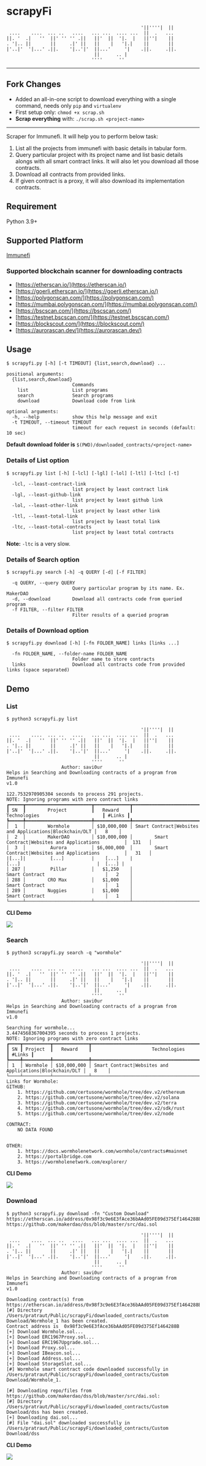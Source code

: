 # scrapyFi
```                                                                 
                                                 '||''''|  ||  
 ....    ....  ... ..   ....   ... ...  .... ...  ||  .   ...  
||. '  .|   ''  ||' '' '' .||   ||'  ||  '|.  |   ||''|    ||  
. '|.. ||       ||     .|' ||   ||    |   '|.|    ||       ||  
|'..|'  '|...' .||.    '|..'|'  ||...'     '|    .||.     .||. 
                                ||      .. |                   
                               ''''      ''                                                                                                
```
---
## Fork Changes
- Added an all-in-one script to download everything with a single command, needs only `pip` and `virtualenv`
- First setup only: `chmod +x scrap.sh`
- **Scrap everything** with: `./scrap.sh <project-name>`
---

Scraper for Immunefi. It will help you to perform below task:
1. List all the projects from immunefi with basic details in tabular form.
2. Query particular project with its project name and list basic details alongs with all smart contract links. It will also let you download all those contracts.
3. Download all contracts from provided links.
4. If given contract is a proxy, it will also download its implementation contracts.

## Requirement
Python 3.9+

## Supported Platform
[Immunefi](https://immunefi.com/explore/)

### Supported blockchain scanner for downloading contracts
* [https://etherscan.io/](https://etherscan.io/)
* [https://goerli.etherscan.io/](https://goerli.etherscan.io/)
* [https://polygonscan.com/](https://polygonscan.com/)
* [https://mumbai.polygonscan.com/](https://mumbai.polygonscan.com/)
* [https://bscscan.com/](https://bscscan.com/)
* [https://testnet.bscscan.com/](https://testnet.bscscan.com/)
* [https://blockscout.com/](https://blockscout.com/)
* [https://aurorascan.dev/](https://aurorascan.dev/)

## Usage
```
$ scrapyfi.py [-h] [-t TIMEOUT] {list,search,download} ...

positional arguments:
  {list,search,download}
                        Commands
    list                List programs
    search              Search programs
    download            Download code from link

optional arguments:
  -h, --help            show this help message and exit
  -t TIMEOUT, --timeout TIMEOUT
                        timeout for each request in seconds (default: 10 sec)
```
**Default download folder is** `$(PWD)/downloaded_contracts/<project-name>`

### Details of List option
```
$ scrapyfi.py list [-h] [-lcl] [-lgl] [-lol] [-ltl] [-ltc] [-t]

  -lcl, --least-contract-link
                        list project by least contract link
  -lgl, --least-github-link
                        list project by least github link
  -lol, --least-other-link
                        list project by least other link
  -ltl, --least-total-link
                        list project by least total link
  -ltc, --least-total-contracts
                        list project by least total contracts
```
**Note:** `-ltc` is a very slow.

### Details of Search option
```
$ scrapyfi.py search [-h] -q QUERY [-d] [-f FILTER]

  -q QUERY, --query QUERY
                        Query particular program by its name. Ex. MakerDAO
  -d, --download        Download all contracts code from queried program
  -f FILTER, --filter FILTER
                        Filter results of a queried program
```

### Details of Download option
```
$ scrapyfi.py download [-h] [-fn FOLDER_NAME] links [links ...]

  -fn FOLDER_NAME, --folder-name FOLDER_NAME
                        Folder name to store contracts
  links                 Download all contracts code from provided links (space separated)
```

## Demo
### List
```
$ python3 scrapyfi.py list              
                                                                 
                                                 '||''''|  ||  
 ....    ....  ... ..   ....   ... ...  .... ...  ||  .   ...  
||. '  .|   ''  ||' '' '' .||   ||'  ||  '|.  |   ||''|    ||  
. '|.. ||       ||     .|' ||   ||    |   '|.|    ||       ||  
|'..|'  '|...' .||.    '|..'|'  ||...'     '|    .||.     .||. 
                                ||      .. |                   
                               ''''      ''                                                                                                
                    Author: savi0ur
Helps in Searching and Downloading contracts of a program from Immunefi
v1.0

122.7532970905304 seconds to process 291 projects.
NOTE: Ignoring programs with zero contract links
┏━━━━━┳━━━━━━━━━━━━━━━━━━━━━━━━┳━━━━━━━━━━━━━┳━━━━━━━━━━━━━━━━━━━━━━━━━━━━━━━━━━━━━━━━━━━━━━━━━━━━━━━━━┳━━━━━━━━┓
┃ SN  ┃        Project         ┃   Reward    ┃                      Technologies                       ┃ #Links ┃
┡━━━━━╇━━━━━━━━━━━━━━━━━━━━━━━━╇━━━━━━━━━━━━━╇━━━━━━━━━━━━━━━━━━━━━━━━━━━━━━━━━━━━━━━━━━━━━━━━━━━━━━━━━╇━━━━━━━━┩
│  1  │        Wormhole        │ $10,000,000 │ Smart Contract|Websites and Applications|Blockchain/DLT │   8    │
│  2  │        MakerDAO        │ $10,000,000 │        Smart Contract|Websites and Applications         │  131   │
│  3  │         Aurora         │ $6,000,000  │        Smart Contract|Websites and Applications         │   31   │
|[...]|         [...]          |    [...]    |                        [...]                            |  [...] |
│ 287 │         Pillar         │   $1,250    │                     Smart Contract                      │   2    │
│ 288 │        CRO Max         │   $1,000    │                     Smart Contract                      │   1    │
│ 289 │        Nuggies         │   $1,000    │                     Smart Contract                      │   1    │
└─────┴────────────────────────┴─────────────┴─────────────────────────────────────────────────────────┴────────┘
```

**CLI Demo**

![](./demogifs/1List.gif)

### Search 
```
$ python3 scrapyfi.py search -q "wormhole"
                                                                 
                                                 '||''''|  ||  
 ....    ....  ... ..   ....   ... ...  .... ...  ||  .   ...  
||. '  .|   ''  ||' '' '' .||   ||'  ||  '|.  |   ||''|    ||  
. '|.. ||       ||     .|' ||   ||    |   '|.|    ||       ||  
|'..|'  '|...' .||.    '|..'|'  ||...'     '|    .||.     .||. 
                                ||      .. |                   
                               ''''      ''                                                                                                
                    Author: savi0ur
Helps in Searching and Downloading contracts of a program from Immunefi
v1.0

Searching for wormhole...
3.4474568367004395 seconds to process 1 projects.
NOTE: Ignoring programs with zero contract links
┏━━━━┳━━━━━━━━━━┳━━━━━━━━━━━━━┳━━━━━━━━━━━━━━━━━━━━━━━━━━━━━━━━━━━━━━━━━━━━━━━━━━━━━━━━━┳━━━━━━━━┓
┃ SN ┃ Project  ┃   Reward    ┃                      Technologies                       ┃ #Links ┃
┡━━━━╇━━━━━━━━━━╇━━━━━━━━━━━━━╇━━━━━━━━━━━━━━━━━━━━━━━━━━━━━━━━━━━━━━━━━━━━━━━━━━━━━━━━━╇━━━━━━━━┩
│ 1  │ Wormhole │ $10,000,000 │ Smart Contract|Websites and Applications|Blockchain/DLT │   8    │
└────┴──────────┴─────────────┴─────────────────────────────────────────────────────────┴────────┘
Links for Wormhole:
GITHUB:
	1. https://github.com/certusone/wormhole/tree/dev.v2/ethereum
	2. https://github.com/certusone/wormhole/tree/dev.v2/solana
	3. https://github.com/certusone/wormhole/tree/dev.v2/terra
	4. https://github.com/certusone/wormhole/tree/dev.v2/sdk/rust
	5. https://github.com/certusone/wormhole/tree/dev.v2/node

CONTRACT:
	NO DATA FOUND


OTHER:
	1. https://docs.wormholenetwork.com/wormhole/contracts#mainnet
	2. https://portalbridge.com
	3. https://wormholenetwork.com/explorer/
```
**CLI Demo**

![](./demogifs/2SearchAndDownload.gif)

### Download
```
$ python3 scrapyfi.py download -fn "Custom Download" https://etherscan.io/address/0x98f3c9e6E3fAce36bAAd05FE09d375Ef1464288B https://github.com/makerdao/dss/blob/master/src/dai.sol
                                                                 
                                                 '||''''|  ||  
 ....    ....  ... ..   ....   ... ...  .... ...  ||  .   ...  
||. '  .|   ''  ||' '' '' .||   ||'  ||  '|.  |   ||''|    ||  
. '|.. ||       ||     .|' ||   ||    |   '|.|    ||       ||  
|'..|'  '|...' .||.    '|..'|'  ||...'     '|    .||.     .||. 
                                ||      .. |                   
                               ''''      ''                                                                                                
                    Author: savi0ur
Helps in Searching and Downloading contracts of a program from Immunefi
v1.0

Downloading contract(s) from https://etherscan.io/address/0x98f3c9e6E3fAce36bAAd05FE09d375Ef1464288B#code:
[#] Directory /Users/pratraut/Public/scrapyFi/downloaded_contracts/Custom Download/Wormhole_1 has been created.
Contract address is  0x98f3c9e6E3fAce36bAAd05FE09d375Ef1464288B
[+] Download Wormhole.sol...
[+] Download ERC1967Proxy.sol...
[+] Download ERC1967Upgrade.sol...
[+] Download Proxy.sol...
[+] Download IBeacon.sol...
[+] Download Address.sol...
[+] Download StorageSlot.sol...
[#] Wormhole smart contract code downloaded successfully in /Users/pratraut/Public/scrapyFi/downloaded_contracts/Custom Download/Wormhole_1.

[#] Downloading repo/files from https://github.com/makerdao/dss/blob/master/src/dai.sol:
[#] Directory /Users/pratraut/Public/scrapyFi/downloaded_contracts/Custom Download/dss has been created.
[+] Downloading dai.sol...
[#] File "dai.sol" downloaded successfully in /Users/pratraut/Public/scrapyFi/downloaded_contracts/Custom Download/dss
```

**CLI Demo**

![](./demogifs/3DLSingleContract.gif) 

